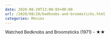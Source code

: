 ```yaml
---
date: 2020-08-20T13:00:03+00:00
url: /2020/08/20/bedknobs-and-broomsticks.html
categories: Movies
---
```

Watched Bedknobs and Broomsticks (1971) - ★★




